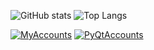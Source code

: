 ![GitHub stats](https://github-readme-stats.vercel.app/api?username=Acmpo6ou&theme=solarized-dark&show_icons=true)
![Top Langs](https://github-readme-stats.vercel.app/api/top-langs/?username=Acmpo6ou&theme=solarized-dark&hide=javascript,html)

[![MyAccounts](https://github-readme-stats.vercel.app/api/pin/?username=Acmpo6ou&repo=MyAccounts&theme=solarized-dark)](https://github.com/Acmpo6ou/MyAccounts)
[![PyQtAccounts](https://github-readme-stats.vercel.app/api/pin/?username=Acmpo6ou&repo=PyQtAccounts&theme=solarized-dark)](https://github.com/Acmpo6ou/PyQtAccounts)
